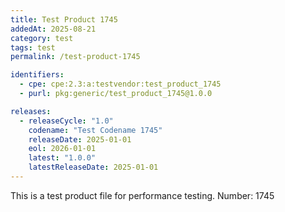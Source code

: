 ```yaml
---
title: Test Product 1745
addedAt: 2025-08-21
category: test
tags: test
permalink: /test-product-1745

identifiers:
  - cpe: cpe:2.3:a:testvendor:test_product_1745
  - purl: pkg:generic/test_product_1745@1.0.0

releases:
  - releaseCycle: "1.0"
    codename: "Test Codename 1745"
    releaseDate: 2025-01-01
    eol: 2026-01-01
    latest: "1.0.0"
    latestReleaseDate: 2025-01-01
---
```


This is a test product file for performance testing. Number: 1745
